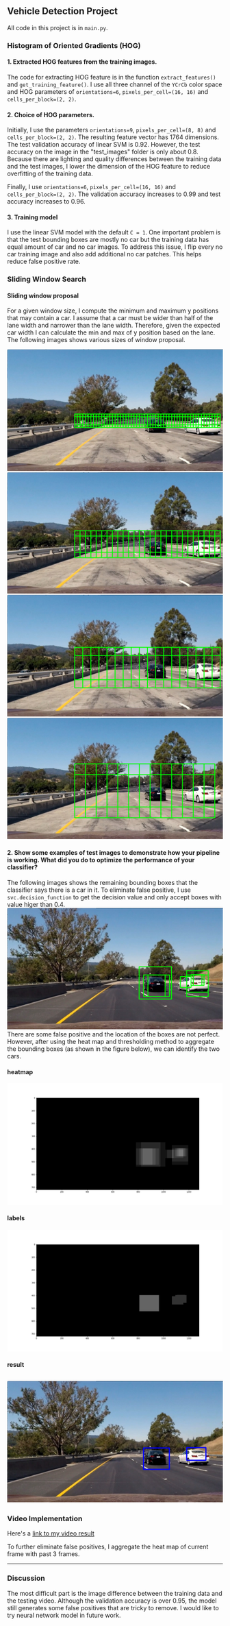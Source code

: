 ## Vehicle Detection Project

All code in this project is in `main.py`.

### Histogram of Oriented Gradients (HOG)


#### 1. Extracted HOG features from the training images.

The code for extracting HOG feature is in the function `extract_features()` and `get_training_feature()`. I use all three channel of the `YCrCb` color space and HOG parameters of `orientations=6`, `pixels_per_cell=(16, 16)` and `cells_per_block=(2, 2)`.

#### 2. Choice of HOG parameters.

Initially, I use the parameters `orientations=9`, `pixels_per_cell=(8, 8)` and `cells_per_block=(2, 2)`. The resulting feature vector has 1764 dimensions. The test validation accuracy of linear SVM is 0.92. However, the test accuracy on the image in the "test_images" folder is only about 0.8. Because there are lighting and quality differences between the training data and the test images, I lower the dimension of the HOG feature to reduce overfitting of the training data.

Finally, I use `orientations=6`, `pixels_per_cell=(16, 16)` and `cells_per_block=(2, 2)`. The validation accuracy increases to 0.99 and test accuracy increases to 0.96.

#### 3. Training model

I use the linear SVM model with the default `C = 1`. One important problem is that the test bounding boxes are mostly no car but the training data has equal amount of car and no car images. To address this issue, I flip every no car training image and also add additional no car patches. This helps reduce false positive rate.

### Sliding Window Search

#### Sliding window proposal
For a given window size, I compute the minimum and maximum y positions that may contain a car. I assume that a car must be wider than half of the lane width and narrower than the lane width. Therefore, given the expected car width I can calculate the min and max of y position based on the lane. The following images shows various sizes of window proposal.

![alt text](proposal_1.png)
![alt text](proposal_2.png)
![alt text](proposal_3.png)
![alt text](proposal_4.png)

#### 2. Show some examples of test images to demonstrate how your pipeline is working.  What did you do to optimize the performance of your classifier?

The following images shows the remaining bounding boxes that the classifier says there is a car in it. To eliminate false positive, I use `svc.decision_function` to get the decision value and only accept boxes with value higer than 0.4.
![](bboxes.png)
There are some false positive and the location of the boxes are not perfect. However, after using the heat map and thresholding method to aggregate the bounding boxes (as shown in the figure below), we can identify the two cars.

#### heatmap
![](heatmap.png)

#### labels
![](labels.png)

#### result
![](result.png)
---

### Video Implementation

Here's a [link to my video result](./out_thres2_decay0_initheat0_project_video.mp4)

To further eliminate false positives, I aggregate the heat map of current frame with past 3 frames.

---

### Discussion
The most difficult part is the image difference between the training data and the testing video. Although the validation accuracy is over 0.95, the model still generates some false positives that are tricky to remove. I would like to try neural network model in future work.
